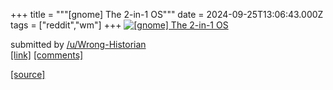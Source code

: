 +++
title = """[gnome] The 2-in-1 OS"""
date = 2024-09-25T13:06:43.000Z
tags = ["reddit","wm"]
+++
[![[gnome] The 2-in-1 OS](https://preview.redd.it/3gzhgqj9fyqd1.png?width=640&crop=smart&auto=webp&s=ec7a8f924994b2b37b674f2f94f9975342a740cb "[gnome] The 2-in-1 OS")](https://www.reddit.com/r/unixporn/comments/1fp3zwb/gnome_the_2in1_os/)

submitted by [/u/Wrong-Historian](https://www.reddit.com/user/Wrong-Historian)  
[\[link\]](https://i.redd.it/3gzhgqj9fyqd1.png) [\[comments\]](https://www.reddit.com/r/unixporn/comments/1fp3zwb/gnome_the_2in1_os/)

[[source]](https://www.reddit.com/r/unixporn/comments/1fp3zwb/gnome_the_2in1_os/)
